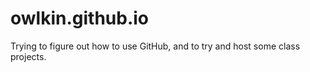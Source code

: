 # owlkin.github.io

Trying to figure out how to use GitHub, and to try and host some class projects.
